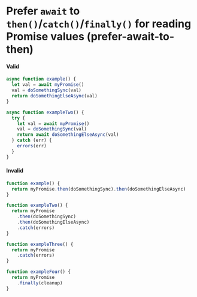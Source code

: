 # Prefer `await` to `then()`/`catch()`/`finally()` for reading Promise values (prefer-await-to-then)

#### Valid

```js
async function example() {
  let val = await myPromise()
  val = doSomethingSync(val)
  return doSomethingElseAsync(val)
}

async function exampleTwo() {
  try {
    let val = await myPromise()
    val = doSomethingSync(val)
    return await doSomethingElseAsync(val)
  } catch (err) {
    errors(err)
  }
}
```

#### Invalid

```js
function example() {
  return myPromise.then(doSomethingSync).then(doSomethingElseAsync)
}

function exampleTwo() {
  return myPromise
    .then(doSomethingSync)
    .then(doSomethingElseAsync)
    .catch(errors)
}

function exampleThree() {
  return myPromise
    .catch(errors)
}

function exampleFour() {
  return myPromise
    .finally(cleanup)
}
```
